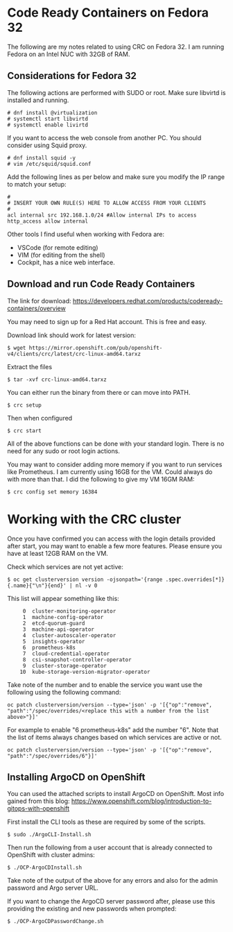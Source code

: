 # Code Ready Containers on Fedora 32
The following are my notes related to using CRC on Fedora 32. I am running Fedora on an Intel NUC with 32GB of RAM.

## Considerations for Fedora 32
The following actions are performed with SUDO or root.
Make sure libvirtd is installed and running.

```
# dnf install @virtualization
# systemctl start libvirtd
# systemctl enable livirtd
```

If you want to access the web console from another PC. You should consider using  Squid proxy.

```
# dnf install squid -y
# vim /etc/squid/squid.conf
```
Add the following lines as per below and make sure you modify the IP range to match your setup:
```
#
# INSERT YOUR OWN RULE(S) HERE TO ALLOW ACCESS FROM YOUR CLIENTS
#
acl internal src 192.168.1.0/24 #Allow internal IPs to access 
http_access allow internal
```

Other tools I find useful when working with Fedora are:
- VSCode (for remote editing)
- VIM (for editing from the shell)
- Cockpit, has a nice web interface.

## Download and run Code Ready Containers
The link for download:
<https://developers.redhat.com/products/codeready-containers/overview>

You may need to sign up for a Red Hat account. This is free and easy.

Download link should work for latest version:
```
$ wget https://mirror.openshift.com/pub/openshift-v4/clients/crc/latest/crc-linux-amd64.tarxz
```
Extract the files
```
$ tar -xvf crc-linux-amd64.tarxz
```
You can either run the binary from there or can move into PATH.
```
$ crc setup
```
Then when configured
```
$ crc start
```
All of the above functions can be done with your standard login. There is no need for any sudo or root login actions.

You may want to consider adding more memory if you want to run services like Prometheus. I am currently using 16GB for the VM. Could always do with more than that. I did the following to give my VM 16GM RAM:
```
$ crc config set memory 16384
```

# Working with the CRC cluster
Once you have confirmed you can access with the login details provided after start, you may want to enable a few more features. Please ensure you have at least 12GB RAM on the VM.

Check which services are not yet active:
```
$ oc get clusterversion version -ojsonpath='{range .spec.overrides[*]}{.name}{"\n"}{end}' | nl -v 0
```
This list will appear something like this:
```
     0	cluster-monitoring-operator
     1	machine-config-operator
     2	etcd-quorum-guard
     3	machine-api-operator
     4	cluster-autoscaler-operator
     5	insights-operator
     6	prometheus-k8s
     7	cloud-credential-operator
     8	csi-snapshot-controller-operator
     9	cluster-storage-operator
    10	kube-storage-version-migrator-operator
```
Take note of the number and to enable the service you want use the following using the following command:
```
oc patch clusterversion/version --type='json' -p '[{"op":"remove", "path":"/spec/overrides/<replace this with a number from the list above>"}]'
```
For example to enable "6	prometheus-k8s" add the number "6". Note that the list of items always changes based on which services are active or not.
```
oc patch clusterversion/version --type='json' -p '[{"op":"remove", "path":"/spec/overrides/6"}]'
```

## Installing ArgoCD on OpenShift
You can used the attached scripts to install ArgoCD on OpenShift. Most info gained from this blog: https://www.openshift.com/blog/introduction-to-gitops-with-openshift

First install the CLI tools as these are required by some of the scripts.
```
$ sudo ./ArgoCLI-Install.sh
```
Then run the following from a user account that is already connected to OpenShift with cluster admins:
```
$ ./OCP-ArgoCDInstall.sh
```
Take note of the output of the above for any errors and also for the admin password and Argo server URL.

If you want to change the ArgoCD server password after, please use this providing the existing and new passwords when prompted:
```
$ ./OCP-ArgoCDPasswordChange.sh
```

